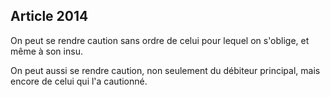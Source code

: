 Article 2014
----
On peut se rendre caution sans ordre de celui pour lequel on s'oblige, et même à
son insu.

On peut aussi se rendre caution, non seulement du débiteur principal, mais
encore de celui qui l'a cautionné.

